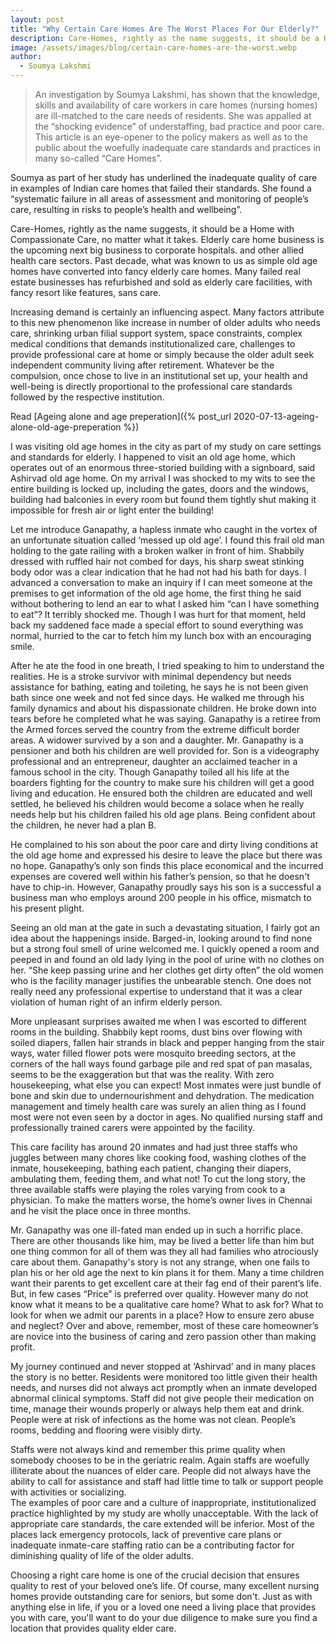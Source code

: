 ```yaml
---
layout: post
title: "Why Certain Care Homes Are The Worst Places For Our Elderly?"
description: Care-Homes, rightly as the name suggests, it should be a Home with Compassionate Care, no matter what it takes. Elderly care home business is the upcoming next big business to corporate hospitals.
image: /assets/images/blog/certain-care-homes-are-the-worst.webp
author:
  - Soumya Lakshmi
---
```


> An investigation by Soumya Lakshmi, has shown that the knowledge, skills and availability of care workers in care homes (nursing homes) are ill-matched to the care needs of residents. She was appalled at the “shocking evidence” of understaffing, bad practice and poor care. This article is an eye-opener to the policy makers as well as to the public about the woefully inadequate care standards and practices in many so-called “Care Homes”.

Soumya as part of her study has underlined the inadequate quality of care in examples of Indian care homes that failed their standards. She found a “systematic failure in all areas of assessment and monitoring of people’s care, resulting in risks to people’s health and wellbeing”.

Care-Homes, rightly as the name suggests, it should be a Home with Compassionate Care, no matter what it takes. Elderly care home business is the upcoming next big business to corporate hospitals. and other allied health care sectors. Past decade, what was known to us as simple old age homes have converted into fancy elderly care homes. Many failed real estate businesses has refurbished and sold as elderly care facilities, with fancy resort like features, sans care.

Increasing demand is certainly an influencing aspect. Many factors attribute to this new phenomenon like increase in number of older adults who needs care, shrinking urban filial support system, space constraints, complex medical conditions that demands institutionalized care, challenges to provide professional care at home or simply because the older adult seek independent community living after retirement. Whatever be the compulsion, once chose to live in an institutional set up, your health and well-being is directly proportional to the professional care standards followed by the respective institution.

Read [Ageing alone and age preperation]({% post_url 2020-07-13-ageing-alone-old-age-preperation %})

I was visiting old age homes in the city as part of my study on care settings and standards for elderly. I happened to visit an old age home, which operates out of an enormous three-storied building with a signboard, said Ashirvad old age home. On my arrival I was shocked to my wits to see the entire building is locked up, including the gates, doors and the windows, building had balconies in every room but found them tightly shut making it impossible for fresh air or light enter the building!

Let me introduce Ganapathy, a hapless inmate who caught in the vortex of an unfortunate situation called ‘messed up old age’. I found this frail old man holding to the gate railing with a broken walker in front of him. Shabbily dressed with ruffled hair not combed for days, his sharp sweat stinking body odor was a clear indication that he had not had his bath for days. I advanced a conversation to make an inquiry if I can meet someone at the premises to get information of the old age home, the first thing he said without bothering to lend an ear to what I asked him “can I have something to eat”? It terribly shocked me. Though I was hurt for that moment, held back my saddened face made a special effort to sound everything was normal, hurried to the car to fetch him my lunch box with an encouraging smile.

After he ate the food in one breath, I tried speaking to him to understand the realities. He is a stroke survivor with minimal dependency but needs assistance for bathing, eating and toileting, he says he is not been given bath since one week and not fed since days. He walked me through his family dynamics and about his dispassionate children. He broke down into tears before he completed what he was saying. Ganapathy is a retiree from the Armed forces served the country from the extreme difficult border areas. A widower survived by a son and a daughter. Mr. Ganapathy is a pensioner and both his children are well provided for. Son is a videography professional and an entrepreneur, daughter an acclaimed teacher in a famous school in the city. Though Ganapathy toiled all his life at the boarders fighting for the country to make sure his children will get a good living and education. He ensured both the children are educated and well settled, he believed his children would become a solace when he really needs help but his children failed his old age plans. Being confident about the children, he never had a plan B.

He complained to his son about the poor care and dirty living conditions at the old age home and expressed his desire to leave the place but there was no hope. Ganapathy’s only son finds this place economical and the incurred expenses are covered well within his father’s pension, so that he doesn't have to chip-in. However, Ganapathy proudly says his son is a successful a business man who employs around 200 people in his office, mismatch to his present plight.

Seeing an old man at the gate in such a devastating situation, I fairly got an idea about the happenings inside. Barged-in, looking around to find none but a strong foul smell of urine welcomed me. I quickly opened a room and peeped in and found an old lady lying in the pool of urine with no clothes on her. “She keep passing urine and her clothes get dirty often” the old women who is the facility manager justifies the unbearable stench. One does not really need any professional expertise to understand that it was a clear violation of human right of an infirm elderly person.

More unpleasant surprises awaited me when I was escorted to different rooms in the building. Shabbily kept rooms, dust bins over flowing with soiled diapers, fallen hair strands in black and pepper hanging from the stair ways, water filled flower pots were mosquito breeding sectors, at the corners of the hall ways found garbage pile and red spat of pan masalas, seems to be the exaggeration but that was the reality. With zero housekeeping, what else you can expect! Most inmates were just bundle of bone and skin due to undernourishment and dehydration. The medication management and timely health care was surely an alien thing as I found most were not even seen by a doctor in ages. No qualified nursing staff and professionally trained carers were appointed by the facility.

This care facility has around 20 inmates and had just three staffs who juggles between many chores like cooking food, washing clothes of the inmate, housekeeping, bathing each patient, changing their diapers, ambulating them, feeding them, and what not! To cut the long story, the three available staffs were playing the roles varying from cook to a physician. To make the matters worse, the home’s owner lives in Chennai and he visit the place once in three months.

Mr. Ganapathy was one ill-fated man ended up in such a horrific place. There are other thousands like him, may be lived a better life than him but one thing common for all of them was they all had families who atrociously care about them. Ganapathy's story is not any strange, when one fails to plan his or her old age the next to kin plans it for them. Many a time children want their parents to get excellent care at their fag end of their parent’s life. But, in few cases “Price” is preferred over quality. However many do not know what it means to be a qualitative care home? What to ask for? What to look for when we admit our parents in a place? How to ensure zero abuse and neglect? Over and above, remember, most of these care homeowner’s are novice into the business of caring and zero passion other than making profit.

My journey continued and never stopped at ‘Ashirvad’ and in many places the story is no better. Residents were monitored too little given their health needs, and nurses did not always act promptly when an inmate developed abnormal clinical symptoms. Staff did not give people their medication on time, manage their wounds properly or always help them eat and drink. People were at risk of infections as the home was not clean. People’s rooms, bedding and flooring were visibly dirty.

Staffs were not always kind and remember this prime quality when somebody chooses to be in the geriatric realm. Again staffs are woefully illiterate about the nuances of elder care. People did not always have the ability to call for assistance and staff had little time to talk or support people with activities or socializing.  
The examples of poor care and a culture of inappropriate, institutionalized practice highlighted by my study are wholly unacceptable. With the lack of appropriate care standards, the care extended will be inferior. Most of the places lack emergency protocols, lack of preventive care plans or inadequate inmate-care staffing ratio can be a contributing factor for diminishing quality of life of the older adults.

Choosing a right care home is one of the crucial decision that ensures quality to rest of your beloved one’s life. Of course, many excellent nursing homes provide outstanding care for seniors, but some don't. Just as with anything else in life, if you or a loved one need a living place that provides you with care, you'll want to do your due diligence to make sure you find a location that provides quality elder care.
